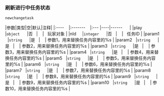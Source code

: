 ### 刷新进行中任务状态
`newchangetask`

|参数|类型|空|默认|注释|
|:----    |:-------    |:--- |----|------      |
|play     |`object`      |否   |    |   玩家对象 |
|nId     |`integer`      |否   |    |   任务ID |
|param1   |`string`      |是   |    | 参数1，用来替换任务内容里的%s |
|param2   |`string`      |是   |    | 参数2，用来替换任务内容里的%s |
|param3   |`string`      |是   |    | 参数3，用来替换任务内容里的%s |
|param4   |`string`      |是   |    | 参数4，用来替换任务内容里的%s |
|param5   |`string`      |是   |    | 参数5，用来替换任务内容里的%s |
|param6   |`string`      |是   |    | 参数6，用来替换任务内容里的%s |
|param7   |`string`      |是   |    | 参数7，用来替换任务内容里的%s |
|param8   |`string`      |是   |    | 参数8，用来替换任务内容里的%s |
|param9   |`string`      |是   |    | 参数9，用来替换任务内容里的%s |
|param10   |`string`      |是   |    | 参数10，用来替换任务内容里的%s |

